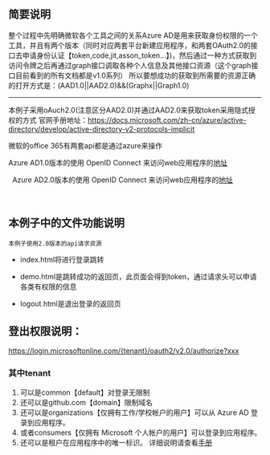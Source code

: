 ## 简要说明
整个过程中先明确微软各个工具之间的关系Azure AD是用来获取身份权限的一个工具，并且有两个版本（同时对应两套平台新建应用程序，和两套OAuth2.0的接口去申请身份认证【token,code,jit,asson_token...】)，然后通过一种方式获取到访问令牌之后再通过graph接口调取各种个人信息及其他接口资源（这个graph接口目前看到的所有文档都是v1.0系列）
所以要想成功的获取到所需要的资源正确的打开方式是：(AAD1.0||AAD2.0)&&(Graphx||Graph1.0)
***
本例子采用oAuch2.0(注意区分AAD2.0)并通过AAD2.0来获取token采用隐式授权的方式
官网手册地址：https://docs.microsoft.com/zh-cn/azure/active-directory/develop/active-directory-v2-protocols-implicit

微软的office 365有两套api都是通过azure来操作

Azure AD1.0版本的使用 OpenID Connect 来访问web应用程序的[地址](https://docs.microsoft.com/zh-cn/azure/active-directory/develop/active-directory-protocols-openid-connect-code)
  
  
Azure AD2.0版本的使用 OpenID Connect 来访问web应用程序的[地址](https://developer.microsoft.com/zh-cn/graph/docs/concepts/auth_v2_user)
  
  
## 本例子中的文件功能说明

    本例子使用2.0版本的api请求资源

*	index.html将进行登录跳转

*	demo.html是跳转成功的返回页，此页面会得到token，通过请求头可以申请各类有权限的信息

*	logout.html是退出登录的返回页

##  登出权限说明：
 https://login.microsoftonline.com/{tenant}/oauth2/v2.0/authorize?xxx
 
###   其中tenant
1.   可以是common【default】对登录无限制
2.   还可以是github.com【domain】限制域名
3.   还可以是organizations【仅拥有工作/学校帐户的用户】可以从 Azure AD 登录到应用程序。
4.   或者consumers【仅拥有 Microsoft 个人帐户的用户】可以登录到应用程序。
5.   还可以是租户在应用程序中的唯一标识。
    详细说明请查看[手册](https://docs.microsoft.com/zh-cn/azure/active-directory/develop/active-directory-v2-protocols-oidc)
